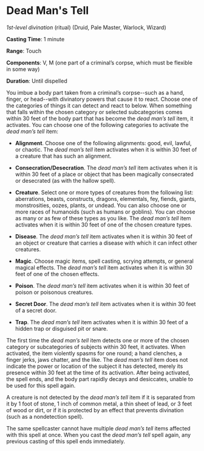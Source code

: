 # Dead Man's Tell
*1st-level divination* (ritual) (Druid, Pale Master, Warlock, Wizard)

**Casting Time**: 1 minute

**Range**: Touch

**Components**: V, M (one part of a criminal’s corpse, which must be flexible in some way)

**Duration**: Until dispelled

You imbue a body part taken from a criminal’s corpse--such as a hand, finger, or head--with divinatory powers that cause it to react. Choose one of the categories of things it can detect and react to below. When something that falls within the chosen category or selected subcategories comes within 30 feet of the body part that has become the *dead man’s tell* item, it activates. You can choose one of the following categories to activate the *dead man’s tell* item:

* **Alignment**. Choose one of the following alignments: good, evil, lawful, or chaotic. The *dead man’s tell* item activates when it is within 30 feet of a creature that has such an alignment.

* **Consecration/Desecration**. The *dead man’s tell* item activates when it is within 30 feet of a place or object that has been magically consecrated or desecrated (as with the hallow spell).

* **Creature**. Select one or more types of creatures from the following list: aberrations, beasts, constructs, dragons, elementals,  fey, fiends, giants, monstrosities, oozes, plants, or undead. You can also choose one or more races of humanoids (such as humans or goblins). You can choose as many or as few of these types as you like. The *dead man’s tell* item activates when it is within 30 feet of one of the chosen creature types.

* **Disease**. The *dead man’s tell* item activates when it is within 30 feet of an object or creature that carries a disease with which it can infect other creatures.

* **Magic**. Choose magic items, spell casting, scrying attempts, or general magical effects. The *dead man’s tell* item activates when it is within 30 feet of one of the chosen effects.

* **Poison**. The *dead man’s tell* item activates when it is within 30 feet of poison or poisonous creatures. 

* **Secret Door**. The *dead man’s tell* item activates when it is within 30 feet of a secret door.

* **Trap**. The *dead man’s tell* item activates when it is within 30 feet of a hidden trap or disguised pit or snare.

The first time the *dead man’s tell* item detects one or more of the chosen category or subcategories of subjects within 30 feet, it activates. When activated, the item violently spasms for one round; a hand clenches, a finger jerks, jaws chatter, and the like. The *dead man’s tell* item does not indicate the power or location of the subject it has detected, merely its presence within 30 feet at the time of its activation. After being activated, the spell ends, and the body part rapidly decays and desiccates, unable to be used for this spell again.

A creature is not detected by the *dead man’s tell* item if it is separated from it by 1 foot of stone, 1 inch of common metal, a thin sheet of lead, or 3 feet of wood or dirt, or if it is protected by an effect that prevents divination (such as a nondetection spell).

The same spellcaster cannot have multiple *dead man’s tell* items affected with this spell at once. When you cast the *dead man’s tell* spell again, any previous casting of this spell ends immediately.
